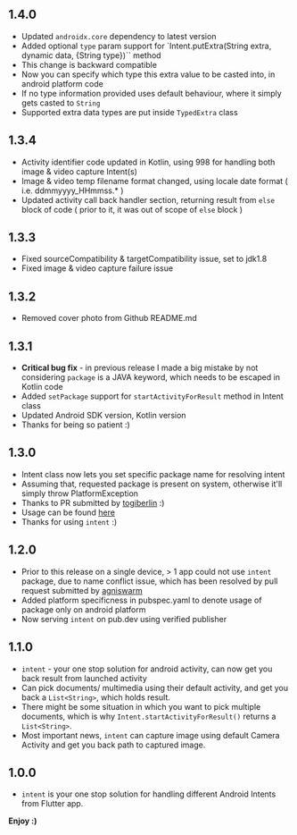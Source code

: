 ## 1.4.0

* Updated `androidx.core` dependency to latest version
* Added optional `type` param support for `Intent.putExtra(String extra, dynamic data, {String type})`` method
* This change is backward compatible
* Now you can specify which type this extra value to be casted into, in android platform code
* If no type information provided uses default behaviour, where it simply gets casted to `String`
* Supported extra data types are put inside `TypedExtra` class

## 1.3.4

* Activity identifier code updated in Kotlin, using 998 for handling both image & video capture Intent(s)
* Image & video temp filename format changed, using locale date format ( i.e. ddmmyyyy_HHmmss.* )
* Updated activity call back handler section, returning result from `else` block of code ( prior to it, it was out of scope of `else` block )

## 1.3.3

* Fixed sourceCompatibility & targetCompatibility issue, set to jdk1.8
* Fixed image & video capture failure issue

## 1.3.2

* Removed cover photo from Github README.md

## 1.3.1

* **Critical bug fix** - in previous release I made a big mistake by not considering `package` is a JAVA keyword, which needs to be escaped in Kotlin code
* Added `setPackage` support for `startActivityForResult` method in Intent class
* Updated Android SDK version, Kotlin version
* Thanks for being so patient :)

## 1.3.0

* Intent class now lets you set specific package name for resolving intent
* Assuming that, requested package is present on system, otherwise it'll simply throw PlatformException
* Thanks to PR submitted by [togiberlin](https://github.com/togiberlin) :)
* Usage can be found [here](https://github.com/itzmeanjan/intent#create-precomposed-email-)
* Thanks for using `intent` :)

## 1.2.0

* Prior to this release on a single device, > 1 app could not use `intent` package, due to name conflict issue, which has been resolved by pull request submitted by [agniswarm](https://github.com/agniswarm)
* Added platform specificness in pubspec.yaml to denote usage of package only on android platform
* Now serving `intent` on pub.dev using verified publisher

## 1.1.0

* `intent` - your one stop solution for android activity, can now get you back result from launched activity
* Can pick documents/ multimedia using their default activity, and get you back a `List<String>`, which holds result.
* There might be some situation in which you want to pick multiple documents, which is why `Intent.startActivityForResult()` returns a `List<String>`.
* Most important news, `intent` can capture image using default Camera Activity and get you back path to captured image.

## 1.0.0

* `intent` is your one stop solution for handling different Android Intents from Flutter app. 

**Enjoy :)**
